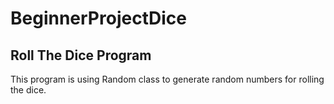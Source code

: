 # BeginnerProjectDice
## Roll The Dice Program
This program is using Random class to generate random numbers for rolling the dice.
